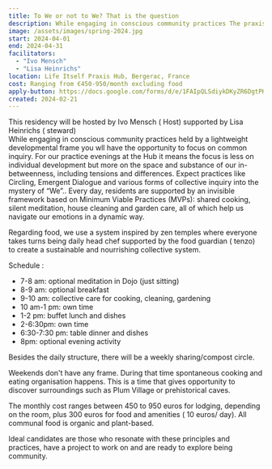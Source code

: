 ```yaml
---
title: To We or not to We? That is the question 
description: While engaging in conscious community practices The praxis context for April is an exploration into the social field, how it unfolds and shapes our shared experiences of what it means to be a part of a whole. Stays ranging from two weeks up to 2 months 
image: /assets/images/spring-2024.jpg
start: 2024-04-01
end: 2024-04-31
facilitators:
  - "Ivo Mensch"
  - "Lisa Heinrichs"
location: Life Itself Praxis Hub, Bergerac, France
cost: Ranging from €450-950/month excluding food 
apply-button: https://docs.google.com/forms/d/e/1FAIpQLSdiykDKyZR6DgtPKeYuNePy9sWc-qkIc4BVfKBRjkFWKvFp-g/viewform
created: 2024-02-21
---
```


This residency will be hosted by Ivo Mensch ( Host)  supported by Lisa Heinrichs ( steward)  
While engaging in conscious community practices held by a lightweight developmental frame you wll have the opportunity to focus on common inquiry. 
For our practice evenings at the Hub it means the focus is less on individual development but more on the space and substance of our in-betweenness, including tensions and differences. Expect practices like Circling, Emergent Dialogue and various forms of collective inquiry into the mystery of “We”.. Every day, residents are supported by an invisible framework based on Minimum Viable Practices (MVPs): shared cooking, silent meditation, house cleaning and garden care, all of which help us navigate our emotions in a dynamic way. 

Regarding food, we use a system inspired by zen temples where everyone takes turns being daily head chef supported by the food guardian ( tenzo) to create a sustainable and nourrishing collective system. 

Schedule :

- 7-8 am: optional meditation in Dojo (just sitting)
- 8-9 am: optional breakfast 
- 9-10 am: collective care for cooking, cleaning, gardening
- 10 am-1 pm: own time
- 1-2 pm: buffet lunch and dishes
- 2-6:30pm: own time
- 6:30-7:30 pm: table dinner and dishes
- 8pm: optional evening activity 

Besides the daily structure, there will be a weekly sharing/compost circle. 

Weekends don't have any frame. During that time spontaneous cooking and eating organisation happens. This is a time that gives opportunity to discover surroundings such as Plum Village or prehistorical caves. 

The monthly cost ranges between 450 to 950 euros for lodging, depending on the room, plus 300 euros for food and amenities ( 10 euros/ day). All communal food is organic and plant-based.

Ideal candidates are those who resonate with these principles and practices, have a project to work on and are ready to explore being community.
